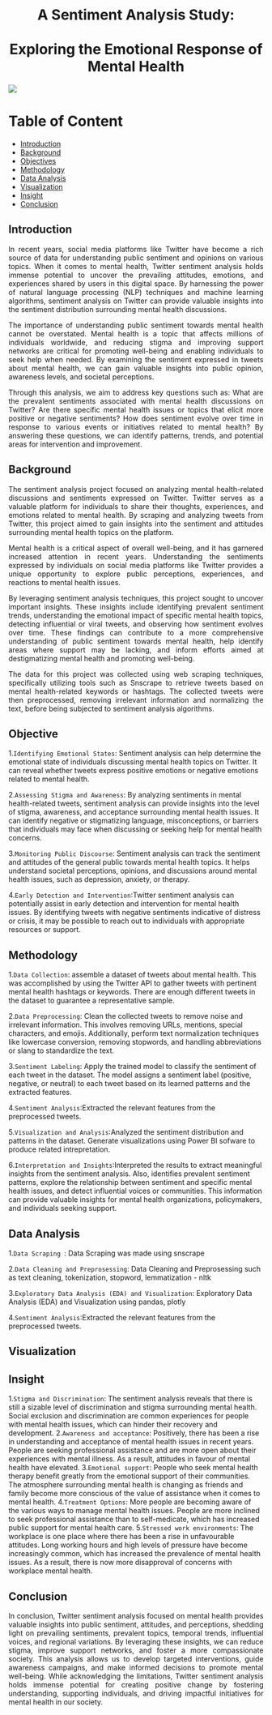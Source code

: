 <h1 align="center"> A Sentiment Analysis Study: <br></br>Exploring the Emotional Response of Mental Health <a href="#" target="_blank" rel="noreferrer">  </a>   <br>
</h1>
<img src='https://monkeylearn.com/static/6700dcab9bcc691104dd0d794f6e7ef4/Sentiment-analysis-of-Twitter-Social.png'/>

# Table of Content
* [Introduction](#-introduction)
* [Background](#️-background)
* [Objectives](#-objectives)
* [Methodology](#️-methodology)
* [Data Analysis](#️-data-analysis)
* [Visualization](#️-visualization)
* [Insight](#️-insight)
* [Conclusion](#️-conclusion)

## Introduction
<p align="justify">
In recent years, social media platforms like Twitter have become a rich source of data for understanding public sentiment and opinions on various topics. When it comes to mental health, Twitter sentiment analysis holds immense potential to uncover the prevailing attitudes, emotions, and experiences shared by users in this digital space. By harnessing the power of natural language processing (NLP) techniques and machine learning algorithms, sentiment analysis on Twitter can provide valuable insights into the sentiment distribution surrounding mental health discussions.
</p>

<p align="justify">
The importance of understanding public sentiment towards mental health cannot be overstated. Mental health is a topic that affects millions of individuals worldwide, and reducing stigma and improving support networks are critical for promoting well-being and enabling individuals to seek help when needed. By examining the sentiment expressed in tweets about mental health, we can gain valuable insights into public opinion, awareness levels, and societal perceptions.
</p>

<p align="justify">
Through this analysis, we aim to address key questions such as: What are the prevalent sentiments associated with mental health discussions on Twitter? Are there specific mental health issues or topics that elicit more positive or negative sentiments? How does sentiment evolve over time in response to various events or initiatives related to mental health? By answering these questions, we can identify patterns, trends, and potential areas for intervention and improvement.
</p>


## Background
<p align="justify">
The sentiment analysis project focused on analyzing mental health-related discussions and sentiments expressed on Twitter. Twitter serves as a valuable platform for individuals to share their thoughts, experiences, and emotions related to mental health. By scraping and analyzing tweets from Twitter, this project aimed to gain insights into the sentiment and attitudes surrounding mental health topics on the platform.
</p>

<p align="justify">
Mental health is a critical aspect of overall well-being, and it has garnered increased attention in recent years. Understanding the sentiments expressed by individuals on social media platforms like Twitter provides a unique opportunity to explore public perceptions, experiences, and reactions to mental health issues.
</p>

<p align="justify">
By leveraging sentiment analysis techniques, this project sought to uncover important insights. These insights include identifying prevalent sentiment trends, understanding the emotional impact of specific mental health topics, detecting influential or viral tweets, and observing how sentiment evolves over time. These findings can contribute to a more comprehensive understanding of public sentiment towards mental health, help identify areas where support may be lacking, and inform efforts aimed at destigmatizing mental health and promoting well-being.
</p>

<p align="justify">
The data for this project was collected using web scraping techniques, specifically utilizing tools such as Snscrape to retrieve tweets based on mental health-related keywords or hashtags. The collected tweets were then preprocessed, removing irrelevant information and normalizing the text, before being subjected to sentiment analysis algorithms.
</p>

## Objective
1.``Identifying Emotional States``: Sentiment analysis can help determine the emotional state of individuals discussing mental health topics on Twitter. It can reveal whether tweets express positive emotions or negative emotions related to mental health.

2.``Assessing Stigma and Awareness``: By analyzing sentiments in mental health-related tweets, sentiment analysis can provide insights into the level of stigma, awareness, and acceptance surrounding mental health issues. It can identify negative or stigmatizing language, misconceptions, or barriers that individuals may face when discussing or seeking help for mental health concerns.

3.``Monitoring Public Discourse``: Sentiment analysis can track the sentiment and attitudes of the general public towards mental health topics. It helps understand societal perceptions, opinions, and discussions around mental health issues, such as depression, anxiety, or therapy.

4.``Early Detection and Intervention``:Twitter sentiment analysis can potentially assist in early detection and intervention for mental health issues. By identifying tweets with negative sentiments indicative of distress or crisis, it may be possible to reach out to individuals with appropriate resources or support.



## Methodology
1.``Data Collection``: assemble a dataset of tweets about mental health. This was accomplished by using the Twitter API to gather tweets with pertinent mental health hashtags or keywords. There are enough different tweets in the dataset to guarantee a representative sample.

2.``Data Preprocessing``: Clean the collected tweets to remove noise and irrelevant information. This involves removing URLs, mentions, special characters, and emojis. Additionally, perform text normalization techniques like lowercase conversion, removing stopwords, and handling abbreviations or slang to standardize the text.

3.``Sentiment Labeling``: Apply the trained model to classify the sentiment of each tweet in the dataset. The model assigns a sentiment label (positive, negative, or neutral) to each tweet based on its learned patterns and the extracted features.

4.``Sentiment Analysis``:Extracted the relevant features from the preprocessed tweets.

5.``Visualization and Analysis``:Analyzed the sentiment distribution and patterns in the dataset. Generate visualizations using Power BI sofware to produce related intrepretation. 

6.``Interpretation and Insights``:Interpreted the results to extract meaningful insights from the sentiment analysis. Also, identifies prevalent sentiment patterns, explore the relationship between sentiment and specific mental health issues, and detect influential voices or communities. This information can provide valuable insights for mental health organizations, policymakers, and individuals seeking support.



## Data Analysis
1.``Data Scraping ``: Data Scraping was made using snscrape

2.``Data Cleaning and Preprosessing``: Data Cleaning and Preprosessing such as  text cleaning, tokenization, stopword, lemmatization - nltk

3.``Exploratory Data Analysis (EDA) and Visualization``: Exploratory Data Analysis (EDA) and Visualization using pandas, plotly

4.``Sentiment Analysis``:Extracted the relevant features from the preprocessed tweets.


## Visualization
## Insight
1.``Stigma and Discrimination``: The sentiment analysis reveals that there is still a sizable level of discrimination and stigma surrounding mental health. Social exclusion and discrimination are common experiences for people with mental health issues, which can hinder their recovery and development.
2.``Awareness and acceptance``: Positively, there has been a rise in understanding and acceptance of mental health issues in recent years. People are seeking professional assistance and are more open about their experiences with mental illness. As a result, attitudes in favour of mental health have elevated.
3.``Emotional support``: People who seek mental health therapy benefit greatly from the emotional support of their communities. The atmosphere surrounding mental health is changing as friends and family become more conscious of the value of assistance when it comes to mental health.
4.``Treatment Options``: More people are becoming aware of the various ways to manage mental health issues. People are more inclined to seek professional assistance than to self-medicate, which has increased public support for mental health care.
5.``Stressed work environments``: The workplace is one place where there has been a rise in unfavourable attitudes. Long working hours and high levels of pressure have become increasingly common, which has increased the prevalence of mental health issues. As a result, there is now more disapproval of concerns with workplace mental health.



## Conclusion

<p align="justify">
In conclusion, Twitter sentiment analysis focused on mental health provides valuable insights into public sentiment, attitudes, and perceptions, shedding light on prevailing sentiments, prevalent topics, temporal trends, influential voices, and regional variations. By leveraging these insights, we can reduce stigma, improve support networks, and foster a more compassionate society. This analysis allows us to develop targeted interventions, guide awareness campaigns, and make informed decisions to promote mental well-being. While acknowledging the limitations, Twitter sentiment analysis holds immense potential for creating positive change by fostering understanding, supporting individuals, and driving impactful initiatives for mental health in our society.
</p>



